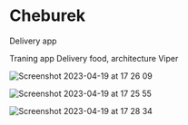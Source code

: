 # Cheburek
Delivery app

Traning app Delivery food, architecture Viper

![Screenshot 2023-04-19 at 17 26 09](https://user-images.githubusercontent.com/112863601/233112013-d95cc498-2423-4793-9fec-9da57a709c4f.png)

![Screenshot 2023-04-19 at 17 25 55](https://user-images.githubusercontent.com/112863601/233112028-451a0a81-484e-4c7f-b479-2605a883465f.png)

![Screenshot 2023-04-19 at 17 28 34](https://user-images.githubusercontent.com/112863601/233112049-be85582e-2a7a-44cf-8148-fc73211bb5ad.png)
